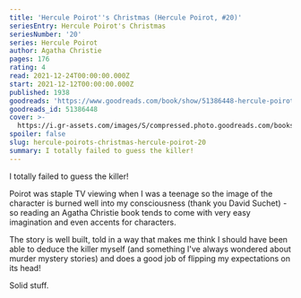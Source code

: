 ```yaml
---
title: 'Hercule Poirot''s Christmas (Hercule Poirot, #20)'
seriesEntry: Hercule Poirot's Christmas
seriesNumber: '20'
series: Hercule Poirot
author: Agatha Christie
pages: 176
rating: 4
read: 2021-12-24T00:00:00.000Z
start: 2021-12-12T00:00:00.000Z
published: 1938
goodreads: 'https://www.goodreads.com/book/show/51386448-hercule-poirot-s-christmas'
goodreads_id: 51386448
cover: >-
  https://i.gr-assets.com/images/S/compressed.photo.goodreads.com/books/1581954755l/51386448._SX315_.jpg
spoiler: false
slug: hercule-poirots-christmas-hercule-poirot-20
summary: I totally failed to guess the killer!
---
```

I totally failed to guess the killer!

Poirot was staple TV viewing when I was a teenage so the image of the character is burned well into my consciousness (thank you David Suchet) - so reading an Agatha Christie book tends to come with very easy imagination and even accents for characters.

The story is well built, told in a way that makes me think I should have been able to deduce the killer myself (and something I've always wondered about murder mystery stories) and does a good job of flipping my expectations on its head!

Solid stuff.
